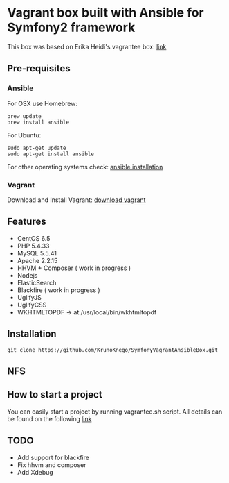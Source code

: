 Vagrant box built with Ansible for Symfony2 framework
=====================================================

This box was based on Erika Heidi's vagrantee box:
[link](https://github.com/vagrantee/sandbox-symfony)

## Pre-requisites

### Ansible

For OSX use Homebrew:

    brew update
    brew install ansible
    
For Ubuntu:
    
    sudo apt-get update
    sudo apt-get install ansible

For other operating systems check:
[ansible installation](http://docs.ansible.com/intro_installation.html)

### Vagrant

Download and Install Vagrant:
[download vagrant](https://www.vagrantup.com/)

## Features

* CentOS 6.5
* PHP 5.4.33
* MySQL 5.5.41
* Apache 2.2.15
* HHVM + Composer ( work in progress )
* Nodejs
* ElasticSearch
* Blackfire ( work in progress )
* UglifyJS
* UglifyCSS
* WKHTMLTOPDF -> at /usr/local/bin/wkhtmltopdf

## Installation

    git clone https://github.com/KrunoKnego/SymfonyVagrantAnsibleBox.git

## NFS


## How to start a project

You can easily start a project by running vagrantee.sh script.
All details can be found on the following 
[link](https://github.com/vagrantee/sandbox-symfony)

## TODO

* Add support for blackfire
* Fix hhvm and composer
* Add Xdebug
